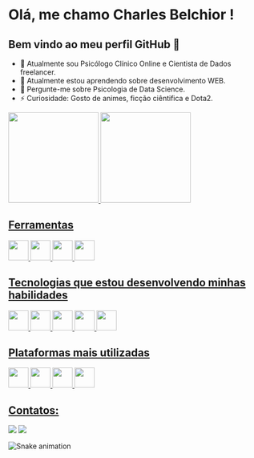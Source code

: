# Olá, me chamo Charles Belchior ! 
## Bem vindo ao meu perfil GitHub 👋

- 🔭 Atualmente sou Psicólogo Clínico Online e Cientista de Dados freelancer.
- 🌱 Atualmente estou aprendendo sobre desenvolvimento WEB.
- 💬 Pergunte-me sobre Psicologia de Data Science.
- ⚡ Curiosidade: Gosto de animes, ficção ciêntifica e Dota2.

<div>
<a href="https://github.com/CharlesBGS">
<img loading="lazy" height="180em" src="https://github-readme-stats.vercel.app/api/top-langs/?username=CharlesBGS&layout=compact&langs_count=7&theme=dracula"/>
<img loading="lazy" height="180em" src="https://github-readme-stats.vercel.app/api?username=CharlesBGS&show_icons=true&theme=dracula&include_all_commits=true&count_private=true"/>
</div>

## Ferramentas
<div>
    <img src="https://cdn.jsdelivr.net/gh/devicons/devicon@latest/icons/vscode/vscode-original-wordmark.svg" width="40" height="40"/>
    <img src="https://cdn.jsdelivr.net/gh/devicons/devicon@latest/icons/rstudio/rstudio-original.svg" width="40" height="40"/>
    <img src="https://cdn.jsdelivr.net/gh/devicons/devicon@latest/icons/anaconda/anaconda-original-wordmark.svg" width="40" height="40"/>
    <img src="https://cdn.jsdelivr.net/gh/devicons/devicon/icons/git/git-original.svg" width="40" height="40"/>
</div>

## Tecnologias que estou desenvolvendo minhas habilidades

<div>
    <img src="https://cdn.jsdelivr.net/gh/devicons/devicon@latest/icons/r/r-original.svg" width="40" height="40"/>
    <img src="https://cdn.jsdelivr.net/gh/devicons/devicon@latest/icons/python/python-original-wordmark.svg" width="40" height="40"/>
    <img src="https://cdn.jsdelivr.net/gh/devicons/devicon@latest/icons/html5/html5-original-wordmark.svg" width="40" height="40"/>
    <img src="https://cdn.jsdelivr.net/gh/devicons/devicon@latest/icons/css3/css3-original-wordmark.svg" width="40" height="40"/>
    <img src="https://cdn.jsdelivr.net/gh/devicons/devicon@latest/icons/javascript/javascript-original.svg" width="40" height="40"/>
</div>

## Plataformas mais utilizadas

<div>
    <img src="https://cdn.jsdelivr.net/gh/devicons/devicon@latest/icons/windows11/windows11-original.svg" width="40" height="40"/>
    <img src="https://cdn.jsdelivr.net/gh/devicons/devicon@latest/icons/linux/linux-original.svg" width="40" height="40"/>
    <img src="https://cdn.jsdelivr.net/gh/devicons/devicon@latest/icons/apple/apple-original.svg" width="40" height="40"/>
    <img src="https://cdn.jsdelivr.net/gh/devicons/devicon@latest/icons/android/android-original-wordmark.svg" width="40" height="40"/>
</div>

## Contatos:

<div>
  <a href="https://www.instagram.com/charlesbelchior.psi/" target="_blank"><img loading="lazy" src="https://img.shields.io/badge/-Instagram-%23E4405F?style=for-the-badge&logo=instagram&logoColor=white" target="_blank"></a>
  <a href="https://www.linkedin.com/in/charles-belchior" target="_blank"><img loading="lazy" src="https://img.shields.io/badge/-LinkedIn-%230077B5?style=for-the-badge&logo=linkedin&logoColor=white" target="_blank"></a>
  
  ![Snake animation](https://github.com/CharlesBGS/CharlesBGS/blob/output/github-contribution-grid-snake.svg)

</div>
